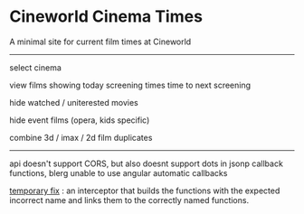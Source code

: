 # Cineworld Cinema Times

A minimal site for current film times at Cineworld


-----

select cinema

view films showing today
screening times
time to next screening

hide watched / uniterested movies

hide event films (opera, kids specific)

combine 3d / imax / 2d film duplicates

----

api doesn't support CORS, but also doesnt support dots in jsonp callback functions, blerg
unable to use angular automatic callbacks



[temporary fix](http://stackoverflow.com/questions/25400891/how-to-custom-set-angularjs-jsonp-callback-name) : an interceptor that builds the functions with the expected incorrect name and links them to the correctly named functions.